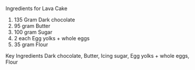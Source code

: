 Ingredients for Lava Cake
1. 135 Gram Dark chocolate
2. 95 gram Butter
3. 100 gram Sugar
4. 2 each Egg yolks + whole eggs
5. 35 gram Flour

Key Ingredients
Dark chocolate, Butter, Icing sugar, Egg yolks + whole eggs, Flour